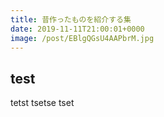 ```yaml
---
title: 昔作ったものを紹介する集
date: 2019-11-11T21:00:01+0000
image: /post/EBlgQGsU4AAPbrM.jpg
---
```


## test

tetst
tsetse
tset
